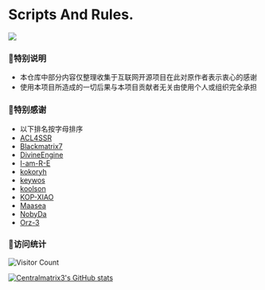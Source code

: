 # Scripts And Rules.
![](https://raw.githubusercontent.com/Centralmatrix3/Scripts-Rules/Master/Matrix-icon/Matrix/D-001.JPG)

### 🧸特别说明
 - 本仓库中部分内容仅整理收集于互联网开源项目在此对原作者表示衷心的感谢
- 使用本项目所造成的一切后果与本项目贡献者无关由使用个人或组织完全承担

### 🧸特别感谢
- 以下排名按字母排序
- [ACL4SSR](https://github.com/ACL4SSR)
- [Blackmatrix7](https://github.com/blackmatrix7)
- [DivineEngine](https://github.com/DivineEngine)
- [I-am-R-E](https://github.com/I-am-R-E)
- [kokoryh](https://github.com/kokoryh)
- [keywos](https://github.com/keywos)
- [koolson](https://github.com/Koolson)
- [KOP-XIAO](https://github.com/KOP-XIAO)
- [Maasea](https://github.com/Maasea)
- [NobyDa](https://github.com/NobyDa)
- [Orz-3](https://github.com/Orz-3)

### 🧸访问统计
![Visitor Count](https://profile-counter.glitch.me/Centralmatrix3/count.svg)

[![Centralmatrix3's GitHub stats](https://github-readme-stats.vercel.app/api?username=Centralmatrix3&show_icons=true&count_private=true&theme=vue)](https://github.com/Centralmatrix3)